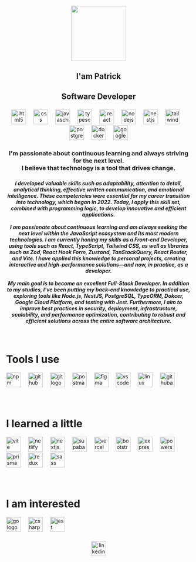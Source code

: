 <br clear="both">

<div align="center">
  <img height="150" src="https://patricklimax.vercel.app/avatar.svg"  />
</div>

###

<h2 align="center">I'am Patrick</h2>

###

<h2 align="center">Software Developer</h2>

###

<div align="center">
  <img src="https://skillicons.dev/icons?i=html" height="40" alt="html5 logo"  />
  <img width="12" />
  <img src="https://skillicons.dev/icons?i=css" height="40" alt="css logo"  />
  <img width="12" />
  <img src="https://skillicons.dev/icons?i=js" height="40" alt="javascript logo"  />
  <img width="12" />
  <img src="https://skillicons.dev/icons?i=ts" height="40" alt="typescript logo"  />
  <img width="12" />
  <img src="https://skillicons.dev/icons?i=react" height="40" alt="react logo"  />
  <img width="12" />
  <img src="https://skillicons.dev/icons?i=nodejs" height="40" alt="nodejs logo"  />
  <img width="12" />
  <img src="https://skillicons.dev/icons?i=nestjs" height="40" alt="nestjs logo"  />
  <img width="12" />
  <img src="https://skillicons.dev/icons?i=tailwind" height="40" alt="tailwindcss logo"  />
  <img width="12" />
  <img src="https://skillicons.dev/icons?i=postgres" height="40" alt="postgresql logo"  />
  <img width="12" />
  <img src="https://skillicons.dev/icons?i=docker" height="40" alt="docker logo"  />
  <img width="12" />
  <img src="https://skillicons.dev/icons?i=gcp" height="40" alt="googlecloud logo"  />
</div>

###

<h3 align="center">I'm passionate about continuous learning and always striving for the next level.<br>I believe that technology is a tool that drives change.</h3>

###

<h5 align="center">I developed valuable skills such as adaptability, attention to detail, analytical thinking, effective written communication, and emotional intelligence. These competencies were essential for my career transition into technology, which began in 2022. Today, I apply this skill set, combined with programming logic, to develop innovative and efficient applications.<br><br>I am passionate about continuous learning and am always seeking the next level within the JavaScript ecosystem and its most modern technologies. I am currently honing my skills as a Front-end Developer, using tools such as React, TypeScript, Tailwind CSS, as well as libraries such as Zod, React Hook Form, Zustand, TanStackQuery, React Router, and Vite. I have applied this knowledge to personal projects, creating interactive and high-performance solutions—and now, in practice, as a developer.<br><br>My main goal is to become an excellent Full-Stack Developer. In addition to my studies, I've been putting my back-end knowledge to practical use, exploring tools like Node.js, NestJS, PostgreSQL, TypeORM, Dokcer, Google Cloud Platform, and testing with Jest. Furthermore, I aim to improve best practices in security, deployment, infrastructure, scalability, and performance optimization, contributing to robust and efficient solutions across the entire software architecture.</h5>

###

<br clear="both">

###

<h1 align="left">Tools I use</h1>

<div align="left">
  <img src="https://cdn.simpleicons.org/npm/CB3837" height="40" alt="npm logo"  />
  <img width="12" />
  <img src="https://skillicons.dev/icons?i=github" height="40" alt="github logo"  />
  <img width="12" />
  <img src="https://skillicons.dev/icons?i=git" height="40" alt="git logo"  />
  <img width="12" />
  <img src="https://skillicons.dev/icons?i=postman" height="40" alt="postman logo"  />
  <img width="12" />
  <img src="https://skillicons.dev/icons?i=figma" height="40" alt="figma logo"  />
  <img width="12" />
  <img src="https://skillicons.dev/icons?i=vscode" height="40" alt="vscode logo"  />
  <img width="12" />
  <img src="https://skillicons.dev/icons?i=linux" height="40" alt="linux logo"  />
  <img width="12" />
  <img src="https://skillicons.dev/icons?i=githubactions" height="40" alt="githubactions logo"  />
</div>

###

<p align="center"></p>

###

<br clear="both">

###

<h1 align="left">I learned a little</h1>

<div align="left">
  <img src="https://skillicons.dev/icons?i=vite" height="40" alt="vite logo"  />
  <img width="12" />
  <img src="https://skillicons.dev/icons?i=netlify" height="40" alt="netlify logo"  />
  <img width="12" />
  <img src="https://skillicons.dev/icons?i=nextjs" height="40" alt="nextjs logo"  />
  <img width="12" />
  <img src="https://skillicons.dev/icons?i=supabase" height="40" alt="supabase logo"  />
  <img width="12" />
  <img src="https://skillicons.dev/icons?i=vercel" height="40" alt="vercel logo"  />
  <img width="12" />
  <img src="https://skillicons.dev/icons?i=bootstrap" height="40" alt="bootstrap logo"  />
  <img width="12" />
  <img src="https://skillicons.dev/icons?i=express" height="40" alt="express logo"  />
  <img width="12" />
  <img src="https://skillicons.dev/icons?i=powershell" height="40" alt="powershell logo"  />
  <img width="12" />
  <img src="https://skillicons.dev/icons?i=prisma" height="40" alt="prisma logo"  />
  <img width="12" />
  <img src="https://skillicons.dev/icons?i=redux" height="40" alt="redux logo"  />
  <img width="12" />
  <img src="https://skillicons.dev/icons?i=sass" height="40" alt="sass logo"  />
</div>

###

<br clear="both">

###

<h1 align="left">I am interested</h1>

<div align="left">
  <img src="https://skillicons.dev/icons?i=go" height="40" alt="go logo"  />
  <img width="12" />
  <img src="https://skillicons.dev/icons?i=cs" height="40" alt="csharp logo"  />
  <img width="12" />
  <img src="https://skillicons.dev/icons?i=jest" height="40" alt="jest logo"  />
</div>

###

<div align="center">
  <a href="https://www.linkedin.com/in/patricklimax/" target="_blank">
    <img src="https://img.shields.io/static/v1?message=LinkedIn&logo=linkedin&label=CONNECT%20WITH%20ME&color=0077B5&logoColor=white&labelColor=&style=for-the-badge" height="40" alt="linkedin logo"  />
  </a>
</div>

###
